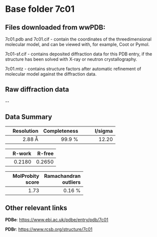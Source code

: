 # Base folder 7c01

## Files downloaded from wwPDB:

7c01.pdb and 7c01.cif - contain the coordinates of the threedimensional molecular model, and can be viewed with, for example, Coot or Pymol.

7c01-sf.cif - contains deposited diffraction data for this PDB entry, if the structure has been solved with X-ray or neutron crystallography.

7c01.mtz - contains structure factors after automatic refinement of molecular model against the diffraction data.

## Raw diffraction data

--<br> 

## Data Summary
|   | Resolution | Completeness| I/sigma |
|---|-------------:|----------------:|--------------:|
|   |2.88 Å|99.9  %|<img width=50/>12.20|

|   | **R-work**| **R-free**   
|---|-------------:|----------------:|           
||  0.2180|  0.2650|

|   |**MolProbity<br>score**| **Ramachandran<br>outliers** 
|---|-------------:|----------------:|
||  1.73|  0.16 %|

 

 



## Other relevant links 
**PDBe**:  https://www.ebi.ac.uk/pdbe/entry/pdb/7c01
 
**PDBr**: https://www.rcsb.org/structure/7c01 

